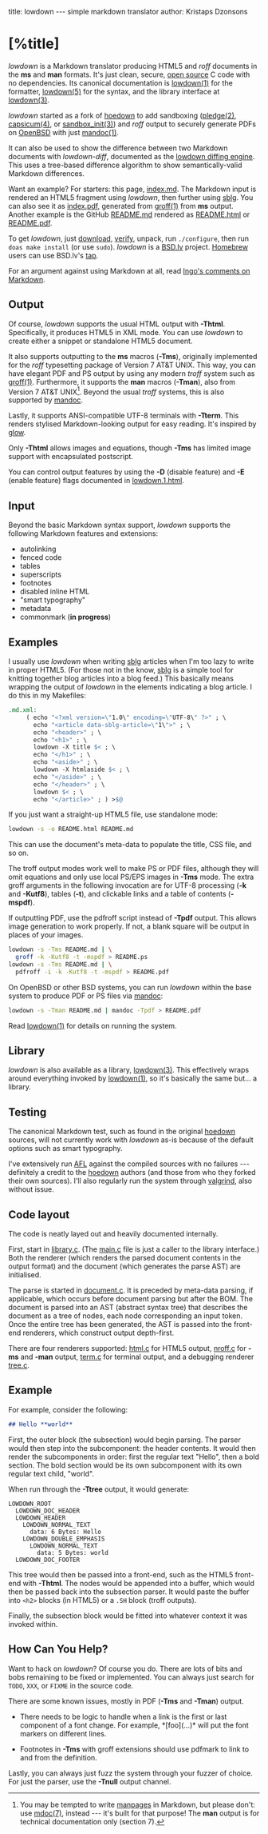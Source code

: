 title: lowdown --- simple markdown translator
author: Kristaps Dzonsons

# [%title]

*lowdown* is a Markdown translator producing HTML5 and *roff* documents
in the **ms** and **man** formats.  It's just clean, secure, [open
source](http://opensource.org/licenses/ISC) C code with no dependencies.
Its canonical documentation is
[lowdown(1)](https://kristaps.bsd.lv/lowdown/lowdown.1.html) for the
formatter, [lowdown(5)](https://kristaps.bsd.lv/lowdown/lowdown.5.html)
for the syntax, and the library interface at
[lowdown(3)](https://kristaps.bsd.lv/lowdown/lowdown.3.html).

*lowdown* started as a fork of
[hoedown](https://github.com/hoedown/hoedown) to add sandboxing
([pledge(2)](https://man.openbsd.org/pledge),
[capsicum(4)](https://www.freebsd.org/cgi/man.cgi?query=capsicum&sektion=4),
or
[sandbox\_init(3)](https://developer.apple.com/legacy/library/documentation/Darwin/Reference/ManPages/man3/sandbox_init.3.html))
and *roff* output to securely generate PDFs on
[OpenBSD](https://www.openbsd.org) with just
[mandoc(1)](https://man.openbsd.org/mandoc).

It can also be used to show the difference between two Markdown
documents with *lowdown-diff*, documented as the [lowdown diffing
engine](https://kristaps.bsd.lv/lowdown/diff.html).  This uses a
tree-based difference algorithm to show semantically-valid Markdown
differences.

Want an example?  For starters: this page,
[index.md](https://kristaps.bsd.lv/lowdown/index.md).  The Markdown
input is rendered an HTML5 fragment using *lowdown*, then further using
[sblg](https://kristaps.bsd.lv/sblg).  You can also see it as
[index.pdf](https://kristaps.bsd.lv/lowdown/index.pdf), generated from
[groff(1)](https://www.gnu.org/s/groff/) from **ms** output.  Another
example is the GitHub
[README.md](https://kristaps.bsd.lv/lowdown/README.md) rendered as
[README.html](https://kristaps.bsd.lv/lowdown/README.html) or
[README.pdf](https://kristaps.bsd.lv/lowdown/README.pdf).

To get *lowdown*, just
[download](https://kristaps.bsd.lv/lowdown/snapshots/lowdown.tar.gz),
[verify](https://kristaps.bsd.lv/lowdown/snapshots/lowdown.tar.gz.sha512),
unpack, run `./configure`, then run `doas make install` (or use `sudo`).
*lowdown* is a [BSD.lv](https://bsd.lv) project.
[Homebrew](https://brew.sh) users can use BSD.lv's
[tap](https://github.com/kristapsdz/homebrew-repo).

For an argument against using Markdown at all, read [Ingo's comments on
Markdown](https://undeadly.org/cgi?action=article&sid=20170304230520).

## Output

Of course, *lowdown* supports the usual HTML output with **-Thtml**.
Specifically, it produces HTML5 in XML mode.  You can use *lowdown* to
create either a snippet or standalone HTML5 document.

It also supports outputting to the **ms** macros (**-Tms**), originally
implemented for the *roff* typesetting package of Version 7 AT&T UNIX.
This way, you can have elegant PDF and PS output by using any modern
*troff* system such as [groff(1)](https://www.gnu.org/s/groff).
Furthermore, it supports the **man** macros (**-Tman**), also from
Version 7 AT&T UNIX[^nomanpages].  Beyond the usual *troff* systems,
this is also supported by [mandoc](https://mdocml.bsd.lv).

[^nomanpages]:
    You may be tempted to write [manpages](https://man.openbsd.org)
    in Markdown, but please don't: use
    [mdoc(7)](https://man.openbsd.org/mdoc), instead --- it's built
    for that purpose!  The **man** output is for technical
    documentation only (section 7).

Lastly, it supports ANSI-compatible UTF-8 terminals with **-Tterm**.
This renders stylised Markdown-looking output for easy reading.  It's
inspired by [glow](https://github.com/charmbracelet/glow).

Only **-Thtml** allows images and equations, though **-Tms** has limited
image support with encapsulated postscript.

You can control output features by using the **-D** (disable feature)
and **-E** (enable feature) flags documented in
[lowdown.1.html](https://kristaps.bsd.lv/lowdown/lowdown.1.html).

## Input

Beyond the basic Markdown syntax support, *lowdown* supports the
following Markdown features and extensions:

- autolinking
- fenced code
- tables
- superscripts
- footnotes
- disabled inline HTML
- "smart typography"
- metadata
- commonmark (**in progress**)

## Examples

I usually use *lowdown* when writing
[sblg](https://kristaps.bsd.lv/sblg) articles when I'm too lazy to
write in proper HTML5.
(For those not in the know, [sblg](https://kristaps.bsd.lv/sblg) is a
simple tool for knitting together blog articles into a blog feed.)
This basically means wrapping the output of *lowdown* in the elements
indicating a blog article.
I do this in my Makefiles:

```Makefile
.md.xml:
     ( echo "<?xml version=\"1.0\" encoding=\"UTF-8\" ?>" ; \
       echo "<article data-sblg-article=\"1\">" ; \
       echo "<header>" ; \
       echo "<h1>" ; \
       lowdown -X title $< ; \
       echo "</h1>" ; \
       echo "<aside>" ; \
       lowdown -X htmlaside $< ; \
       echo "</aside>" ; \
       echo "</header>" ; \
       lowdown $< ; \
       echo "</article>" ; ) >$@
```

If you just want a straight-up HTML5 file, use standalone mode:

```sh
lowdown -s -o README.html README.md
```

This can use the document's meta-data to populate the title, CSS file,
and so on.

The troff output modes work well to make PS or PDF files, although they
will omit equations and only use local PS/EPS images in **-Tms** mode.
The extra groff arguments in the following invocation are for UTF-8
processing (**-k** and **-Kutf8**), tables (**-t**), and clickable links
and a table of contents (**-mspdf**).

If outputting PDF, use the pdfroff script instead of **-Tpdf** output.
This allows image generation to work properly.  If not, a blank square
will be output in places of your images.

```sh
lowdown -s -Tms README.md | \
  groff -k -Kutf8 -t -mspdf > README.ps
lowdown -s -Tms README.md | \
  pdfroff -i -k -Kutf8 -t -mspdf > README.pdf
```

On OpenBSD or other BSD systems, you can run *lowdown* within the base
system to produce PDF or PS files via [mandoc](https://mdocml.bsd.lv):

```sh
lowdown -s -Tman README.md | mandoc -Tpdf > README.pdf
```

Read [lowdown(1)](https://kristaps.bsd.lv/lowdown/lowdown.1.html) for
details on running the system.

## Library

*lowdown* is also available as a library,
[lowdown(3)](https://kristaps.bsd.lv/lowdown/lowdown.3.html).  This
effectively wraps around everything invoked by
[lowdown(1)](https://kristaps.bsd.lv/lowdown/lowdown.1.html), so it's
basically the same but... a library.

## Testing

The canonical Markdown test, such as found in the original
[hoedown](https://github.com/hoedown/hoedown) sources, will not
currently work with *lowdown* as-is because of the default options such
as smart typography.

I've extensively run [AFL](http://lcamtuf.coredump.cx/afl/) against the
compiled sources with no failures --- definitely a credit to
the [hoedown](https://github.com/hoedown/hoedown) authors (and those
from who they forked their own sources).  I'll also regularly run the system
through [valgrind](http://valgrind.org/), also without issue.

## Code layout

The code is neatly layed out and heavily documented internally.

First, start in
[library.c](https://github.com/kristapsdz/lowdown/blob/master/library.c).
(The [main.c](https://github.com/kristapsdz/lowdown/blob/master/main.c)
file is just a caller to the library interface.)
Both the renderer (which renders the parsed document contents in the
output format) and the document (which generates the parse AST) are
initialised.

The parse is started in
[document.c](https://github.com/kristapsdz/lowdown/blob/master/document.c).
It is preceded by meta-data parsing, if applicable, which occurs before
document parsing but after the BOM.
The document is parsed into an AST (abstract syntax tree) that describes
the document as a tree of nodes, each node corresponding an input token.
Once the entire tree has been generated, the AST is passed into the
front-end renderers, which construct output depth-first.

There are four renderers supported:
[html.c](https://github.com/kristapsdz/lowdown/blob/master/html.c) for
HTML5 output,
[nroff.c](https://github.com/kristapsdz/lowdown/blob/master/nroff.c) for
**-ms** and **-man** output,
[term.c](https://github.com/kristapsdz/lowdown/blob/master/term.c)
for terminal output, and a debugging renderer
[tree.c](https://github.com/kristapsdz/lowdown/blob/master/tree.c).

## Example

For example, consider the following:

```markdown
## Hello **world**
```

First, the outer block (the subsection) would begin parsing.  The parser
would then step into the subcomponent: the header contents.  It would
then render the subcomponents in order: first the regular text "Hello",
then a bold section.  The bold section would be its own subcomponent
with its own regular text child, "world".

When run through the **-Ttree** output, it would generate:

```
LOWDOWN_ROOT
  LOWDOWN_DOC_HEADER
  LOWDOWN_HEADER
    LOWDOWN_NORMAL_TEXT
      data: 6 Bytes: Hello 
    LOWDOWN_DOUBLE_EMPHASIS
      LOWDOWN_NORMAL_TEXT
        data: 5 Bytes: world
  LOWDOWN_DOC_FOOTER
```

This tree would then be passed into a front-end, such as the HTML5
front-end with **-Thtml**.  The nodes would be appended into a buffer,
which would then be passed back into the subsection parser.  It would
paste the buffer into `<h2>` blocks (in HTML5) or a `.SH` block (troff
outputs).

Finally, the subsection block would be fitted into whatever context it
was invoked within.

## How Can You Help?

Want to hack on *lowdown*?  Of course you do.
There are lots of bits and bobs remaining to be fixed or implemented.
You can always just search for `TODO`, `XXX`, or `FIXME` in the source
code.

There are some known issues, mostly in PDF (**-Tms** and **-Tman**)
output.

- There needs to be logic to handle when a link is the first or last
component of a font change.  For example, \*\[foo\](...)\* will put
the font markers on different lines.

- Footnotes in **-Tms** with groff extensions should use pdfmark to link
to and from the definition.

Lastly, you can always just fuzz the system through your fuzzer of
choice.
For just the parser, use the **-Tnull** output channel.

